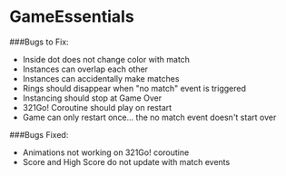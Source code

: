 # GameEssentials

###Bugs to Fix:

- Inside dot does not change color with match
- Instances can overlap each other
- Instances can accidentally make matches
- Rings should disappear when "no match" event is triggered
- Instancing should stop at Game Over
- 321Go! Coroutine should play on restart
- Game can only restart once... the no match event doesn't start over

###Bugs Fixed:
- Animations not working on 321Go! coroutine
- Score and High Score do not update with match events
